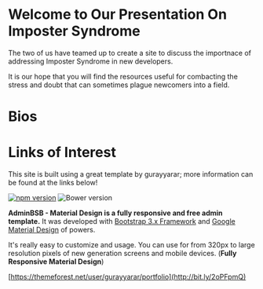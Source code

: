 Welcome to Our Presentation On Imposter Syndrome
========================================

The two of us have teamed up to create a site to discuss the importnace of addressing Imposter Syndrome in new developers.  

It is our hope that you will find the resources useful for combacting the stress and doubt that can sometimes plague newcomers into a field. 


Bios
=======================================










Links of Interest
=======================================




This site is built using a great template by gurayyarar;  more information can be found at the links below!

[![npm version](https://img.shields.io/npm/v/adminbsb-materialdesign.svg)](https://www.npmjs.com/package/adminbsb-materialdesign)
![Bower version](https://img.shields.io/bower/v/adminbsb-materialdesign.svg)

**AdminBSB - Material Design is a fully responsive and free admin template.** It was developed with [Bootstrap 3.x Framework](http://getbootstrap.com) and [Google Material Design](https://material.google.com) of powers.

It's really easy to customize and usage. You can use for from 320px to large resolution pixels of new generation screens and mobile devices. (**Fully Responsive Material Design**)

[https://themeforest.net/user/gurayyarar/portfolio](http://bit.ly/2oPFpmQ)